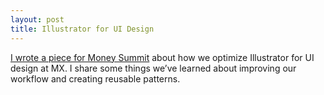 ```yaml
---
layout: post
title: Illustrator for UI Design
---
```


[I wrote a piece for Money Summit](http://www.moneysummit.com/the-summit/2014/7/15/7-illustrator-defaults-that-all-ui-designers-should-consider) about how we optimize Illustrator for UI design at MX. I share some things we’ve learned about improving our workflow and creating reusable patterns.